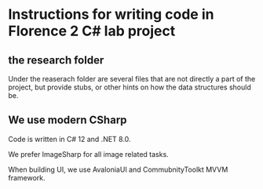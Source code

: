 # Instructions for writing code in Florence 2 C# lab project

## the research folder

Under the reaserach folder are several files that are not directly a part of the project, but provide stubs,
or other hints on how the data structures should be.

## We use modern CSharp

Code is written in C# 12 and .NET 8.0.

We prefer ImageSharp for all image related tasks.

When building UI, we use AvaloniaUI and CommubnityToolkt MVVM framework.